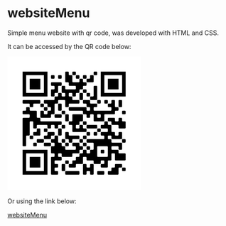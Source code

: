 # websiteMenu

Simple menu website with qr code, was developed with HTML and CSS.

It can be accessed by the QR code below:

![](https://github.com/robertocam/websiteMenu/blob/main/qrCode.png)

Or using the link below:

[websiteMenu](https://transcendent-griffin-dce2ec.netlify.app/)
